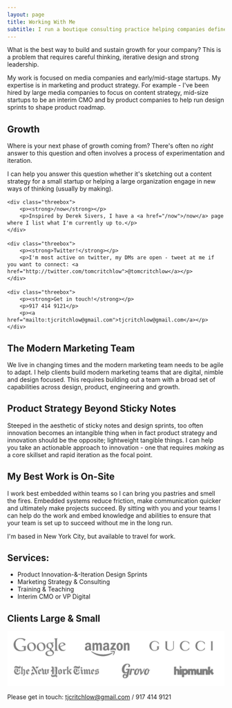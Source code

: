 ```yaml
---
layout: page
title: Working With Me
subtitle: I run a boutique consulting practice helping companies define and build digital marketing capabilities.
---
```


What is the best way to build and sustain growth for your company? This is a problem that requires careful thinking, iterative design and strong leadership.

My work is focused on media companies and early/mid-stage startups. My expertise is in marketing and product strategy. For example - I've been hired by large media companies to focus on content strategy, mid-size startups to be an interim CMO and by product companies to help run design sprints to shape product roadmap.

## Growth

Where is your next phase of growth coming from? There's often no *right* answer to this question and often involves a process of experimentation and iteration.

I can help you answer this question whether it's sketching out a content strategy for a small startup or helping a large organization engage in new ways of thinking (usually by making).

    <div class="threebox">
        <p><strong>/now</strong></p>
        <p>Inspired by Derek Sivers, I have a <a href="/now">/now</a> page where I list what I'm currently up to.</p>
    </div>

    <div class="threebox">
        <p><strong>Twitter!</strong></p>
        <p>I'm most active on twitter, my DMs are open - tweet at me if you want to connect: <a href="http://twitter.com/tomcritchlow">@tomcritchlow</a></p>
    </div>

    <div class="threebox">
        <p><strong>Get in touch!</strong></p>
        <p>917 414 9121</p>
        <p><a href="mailto:tjcritchlow@gmail.com">tjcritchlow@gmail.com</a></p>
    </div>

## The Modern Marketing Team

We live in changing times and the modern marketing team needs to be agile to adapt. I help clients build modern marketing teams that are digital, nimble and design focused. This requires building out a team with a broad set of capabilities across design, product, engineering and growth.


## Product Strategy Beyond Sticky Notes

Steeped in the aesthetic of sticky notes and design sprints, too often innovation becomes an intangible thing when in fact product strategy and innovation should be the opposite; lightweight tangible things. I can help you take an actionable approach to innovation - one that requires *making* as a core skillset and rapid iteration as the focal point.


## My Best Work is On-Site

I work best embedded within teams so I can bring you pastries and smell the fires. Embedded systems reduce friction, make communication quicker and ultimately make projects succeed. By sitting with you and your teams I can help do the work and embed knowledge and abilities to ensure that your team is set up to succeed without me in the long run.

I'm based in New York City, but available to travel for work.

## Services:

- Product Innovation-&-Iteration Design Sprints
- Marketing Strategy & Consulting
- Training & Teaching
- Interim CMO or VP Digital

## Clients Large & Small

![I <3 clients](/images/clientsgrey.png)

Please get in touch: <tjcritchlow@gmail.com> / 917 414 9121
